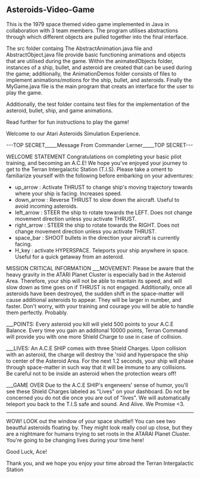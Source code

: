 ## Asteroids-Video-Game

This is the 1979 space themed video game implemented in Java in collaboration with 3 team members. The program utilises abstractions through which different objects are pulled together into the final interface. 

The src folder containg The AbstractAnimation.java file and AbstractObject.java file provide basic functioning animations and objects that are utilised during the game. Within the animatedObjects folder, instances of a ship, bullet, and asteroid are created that can be used during the game; additionally, the AnimationDemos folder consists of files to implement animations/motions for the ship, bullet, and asteroids. Finally the MyGame.java file is the main program that creats an interface for the user to play the game. 

Additionally, the test folder contains test files for the implementation of the asteroid, bullet, ship, and game animations. 




Read further for fun instructions to play the game!

Welcome to our Atari Asteroids Simulation Experience. 

---TOP SECRET_____Message From Commander Lerner_____TOP SECRET---

WELCOME STATEMENT
Congratulations on completing your basic pilot training, and becoming an A.C.E! We hope you've enjoyed your journey to get to the Terran Intergalactic Station (T.I.S). Please take a oment to familiarize yourself with the following before embarking on your adventures:
- up_arrow : Activate THRUST to change ship's moving trajectory towards where your ship is facing. Increases speed. 
- down_arrow : Reverse THRUST to slow down the aircraft. Useful to avoid incoming asteroids.
- left_arrow : STEER the ship to rotate towards the LEFT. Does not change movement direction unless you activate THRUST.
- right_arrow : STEER the ship to rotate towards the RIGHT. Does not change movement direction unless you activate THRUST.
- space_bar : SHOOT bullets in the direction your aircraft is currently facing.
- H_key : activate HYPERSPACE. Teleports your ship anywhere in space. Useful for a quick getaway from an asteroid. 


MISSION CRITICAL INFORMATION
___MOVEMENT:
Please be aware that the heavy gravity in the ATARI Planet Cluster is especially bad in the Asteroid Area. Therefore, your ship will not be able to mantain its speed, and will slow down as time goes on if THRUST is not engaged. Additionally, once all asteroids have been destroyed, the sudden shift in the space-matter will cause additional asteroids to appear. They will be larger in number, and faster. Don't worry, with your training and courage you will be able to handle them perfectly. Probably.

___POINTS:
Every asteroid you kill will yield 500 points to your A.C.E Balance. Every time you gain an additonal 10000 points, Terran Command will provide you with one more Shield Charge to use in case of collision.

___LIVES:
An A.C.E SHIP comes with three Shield Charges. Upon collision with an asteroid, the charge will destroy the 'roid and hyperspace the ship to center of the Asteroid Area. For the next 1.2 seconds, your ship will phase through space-matter in such way that it will be immune to any collisions. Be careful not to be inside an asteroid when the protection wears off! 

___GAME OVER
Due to the A.C.E SHIP's engeneers' sense of humor, you'll see these Shield Charges labeled as "Lives" on your dashboard. Do not be concerned you do not die once you are out of "lives". We will automatically teleport you back to the T.I.S safe and sound. And Alive. We Promise <3.

---------------------------------------------------------
WOW! LOOK out the window of your space shuttle!! You can see two beautful asteroids floating by. They might look really cool up close, but they are a nightmare for humans trying to set roots in the ATARAI Planet Cluster. You're going to be changing lives during your time here! 

Good Luck, Ace!

Thank you, and we hope you enjoy your time abroad the Terran Intergalactic Station
